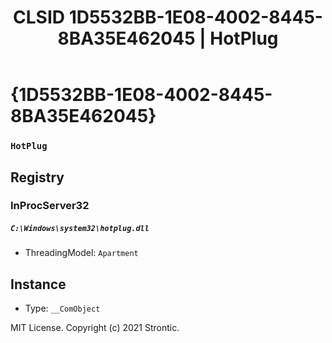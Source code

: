 ﻿---
title: "CLSID 1D5532BB-1E08-4002-8445-8BA35E462045 | HotPlug"
excerpt: What is COM-Object CLSID 1D5532BB-1E08-4002-8445-8BA35E462045?
---

# {1D5532BB-1E08-4002-8445-8BA35E462045}

### `HotPlug`

## Registry


### InProcServer32

##### `C:\Windows\system32\hotplug.dll`
* ThreadingModel: `Apartment`

## Instance

* Type: `__ComObject`

MIT License. Copyright (c) 2021 Strontic.


